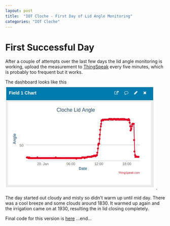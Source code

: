 ```yaml
---
layout: post
title:  "IOT Cloche - First Day of Lid Angle Monitoring"
categories: "IOT Cloche"
---
```


# First Successful Day

After a couple of attempts over the last few days the lid angle monitoring is working, upload the measurement to [ThingSpeak](thingspeask.com) every five minutes, which is probably too frequent but it works.

The dashboard looks like this  
![Thingspeak Lid Dashboard](images/thingsspeak_firstday.jpg).

The day started out cloudy and misty so didn't warm up until mid day. There was a cool breeze and some clouds around 1830. It warmed up again and the irrigation came on at 1930, resulting the in lid closing completely.

Final code for this version is [here](https://github.com/ScollyNZ/rv_solar_monitor/tree/v1.0.0.0)
...end...